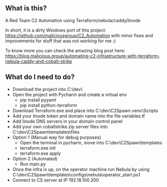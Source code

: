 ## What is this?
A Red Team C2 Automation using Terraform/nebula/caddy/linode

In short, it is a dirty Windows port of this project: https://github.com/maliciousgroup/C2_Automation with minor fixes and improvements for stuff that was not working for me :)

To know more you can check the amazing blog post here: https://blog.malicious.group/automating-c2-infrastructure-with-terraform-nebula-caddy-and-cobalt-strike

## What do I need to do?
- Download the project into C:\dev\
- Open the project with Pycharm and create a virtual env
  - pip install pyyaml
  - pip install python-terraform
- Download Terraform.exe and place into C:\dev\C2Spawn\.venv\Scripts
- Add your linode token and domain name into the file variables.tf
- Add linode DNS servers in your domain control panel
- Add your own cobaltstrike.zip server files into C:\dev\C2Spawn\templates\files
- Option 1 (Manual way for debug purposes)
  - Open the terminal in pycharm, move into C:\dev\C2Spawn\templates
  - terraform.exe init
  - terraform.exe apply
- Option 2 (Automated)
  - Run main.py
- Once the infra is up, on the operator machine run Nebula by using C:\dev\C2Spawn\templates\configs\nebula\operator_start.ps1
- Connect to CS server at IP 192.18.100.200
